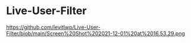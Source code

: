 # Live-User-Filter


https://github.com/levitlwp/Live-User-Filter/blob/main/Screen%20Shot%202021-12-01%20at%2016.53.29.png
